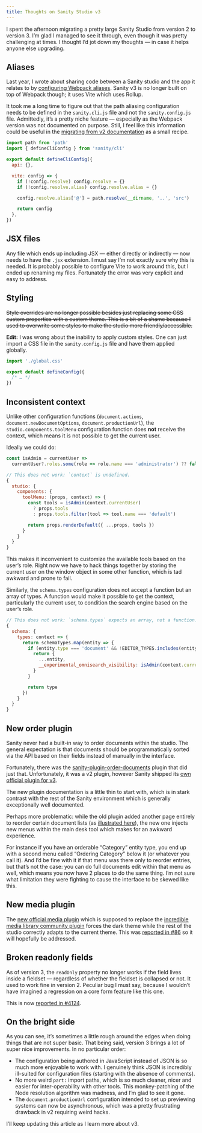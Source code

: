 ```yaml
---
title: Thoughts on Sanity Studio v3
---
```


I spent the afternoon migrating a pretty large Sanity Studio from version 2 to version 3. I’m glad I managed to see it through, even though it was pretty challenging at times. I thought I’d jot down my thoughts — in case it helps anyone else upgrading.

## Aliases

Last year, I wrote about sharing code between a Sanity studio and the app it relates to by [configuring Webpack aliases](/2022/05/20/webpack-aliases-with-sanity/). Sanity v3 is no longer built on top of Webpack though; it uses Vite which uses Rollup.

It took me a long time to figure out that the path aliasing configuration needs to be defined in the `sanity.cli.js` file and not the `sanity.config.js` file. Admittedly, it’s a pretty niche feature — especially as the Webpack version was not documented on purpose. Still, I feel like this information could be useful in the [migrating from v2 documentation](https://www.sanity.io/docs/migrating-from-v2) as a small recipe.

```js
import path from 'path'
import { defineCliConfig } from 'sanity/cli'

export default defineCliConfig({
  api: {},

  vite: config => {
    if (!config.resolve) config.resolve = {}
    if (!config.resolve.alias) config.resolve.alias = {}

    config.resolve.alias['@'] = path.resolve(__dirname, '..', 'src')

    return config
  },
})
```

## JSX files

Any file which ends up including JSX — either directly or indirectly — now needs to have the `.jsx` extension. I must say I’m not exactly sure why this is needed. It is probably possible to configure Vite to work around this, but I ended up renaming my files. Fortunately the error was very explicit and easy to address.

## Styling

~~Style overrides are no longer possible besides just replacing some CSS custom properties with a custom theme. This is a bit of a shame because I used to overwrite some styles to make the studio more friendly/accessible.~~

**Edit:** I was wrong about the inability to apply custom styles. One can just import a CSS file in the `sanity.config.js` file and have them applied globally.

```js
import './global.css'

export default defineConfig({
  /* … */
})
```

## Inconsistent context

Unlike other configuration functions (`document.actions`, `document.newDocumentOptions`, `document.productionUrl`), the `studio.components.toolMenu` configuration function does **not** receive the context, which means it is not possible to get the current user.

Ideally we could do:

```js
const isAdmin = currentUser =>
  currentUser?.roles.some(role => role.name === 'administrator') ?? false
```

```js
// This does not work: `context` is undefined.
{
  studio: {
    components: {
      toolMenu: (props, context) => {
        const tools = isAdmin(context.currentUser)
          ? props.tools
          : props.tools.filter(tool => tool.name === 'default')

        return props.renderDefault({ ...props, tools })
      }
    }
  }
}
```

This makes it inconvenient to customize the available tools based on the user’s role. Right now we have to hack things together by storing the current user on the window object in some other function, which is tad awkward and prone to fail.

Similarly, the `schema.types` configuration does not accept a function but an array of types. A function would make it possible to get the context, particularly the current user, to condition the search engine based on the user’s role.

```js
// This does not work: `schema.types` expects an array, not a function.
{
  schema: {
    types: context => {
      return schemaTypes.map(entity => {
        if (entity.type === 'document' && !EDITOR_TYPES.includes(entity.name)) {
          return {
            ...entity,
            __experimental_omnisearch_visibility: isAdmin(context.currentUser),
          }
        }

        return type
      })
    }
  }
}
```

## New order plugin

Sanity never had a built-in way to order documents within the studio. The general expectation is that documents should be programmatically sorted via the API based on their fields instead of manually in the interface.

Fortunately, there was the [sanity-plugin-order-documents](https://github.com/BretCameron/sanity-plugin-order-documents) plugin that did just that. Unfortunately, it was a v2 plugin, however Sanity shipped its [own official plugin for v3](https://github.com/sanity-io/orderable-document-list).

The new plugin documentation is a little thin to start with, which is in stark contrast with the rest of the Sanity environment which is generally exceptionally well documented.

Perhaps more problematic: while the old plugin added another page entirely to reorder certain document lists (as [illustrated here](https://raw.githubusercontent.com/BretCameron/sanity-plugin-order-documents/master/example.gif)), the new one injects new menus within the main desk tool which makes for an awkward experience.

For instance if you have an orderable “Category” entity type, you end up with a second menu called “Ordering Category” below it (or whatever you call it). And I’d be fine with it if that menu was there only to reorder entries, but that’s not the case: you can do full documents edit within that menu as well, which means you now have 2 places to do the same thing. I’m not sure what limitation they were fighting to cause the interface to be skewed like this.

## New media plugin

The [new official media plugin](https://github.com/sanity-io/sanity-plugin-media) which is supposed to replace the [incredible media library community plugin](https://www.sanity.io/plugins/sanity-plugin-media-library) forces the dark theme while the rest of the studio correctly adapts to the current theme. This was [reported in #86](https://github.com/sanity-io/sanity-plugin-media/issues/86) so it will hopefully be addressed.

## Broken readonly fields

As of version 3, the `readOnly` property no longer works if the field lives inside a fieldset — regardless of whether the fieldset is collapsed or not. It used to work fine in version 2. Peculiar bug I must say, because I wouldn’t have imagined a regression on a core form feature like this one.

This is now [reported in #4124](https://github.com/sanity-io/sanity/issues/4124).

## On the bright side

As you can see, it’s sometimes a little rough around the edges when doing things that are not super basic. That being said, version 3 brings a lot of super nice improvements. In no particular order:

- The configuration being authored in JavaScript instead of JSON is so much more enjoyable to work with. I genuinely think JSON is incredibly ill-suited for configuration files (starting with the absence of comments).
- No more weird `part:` import paths, which is so much cleaner, nicer and easier for inter-operability with other tools. This monkey-patching of the Node resolution algorithm was madness, and I’m glad to see it gone.
- The `document.productionUrl` configuration intended to set up previewing systems can now be asynchronous, which was a pretty frustrating drawback in v2 requiring weird hacks.

I’ll keep updating this article as I learn more about v3.
